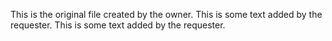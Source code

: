 This is the original file created by the owner.
This is some text added by the requester.
This is some text added by the requester.
